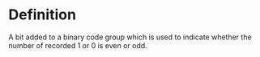 # Definition

A bit added to a binary code group which is used to indicate whether the
number of recorded 1 or 0 is even or odd.
